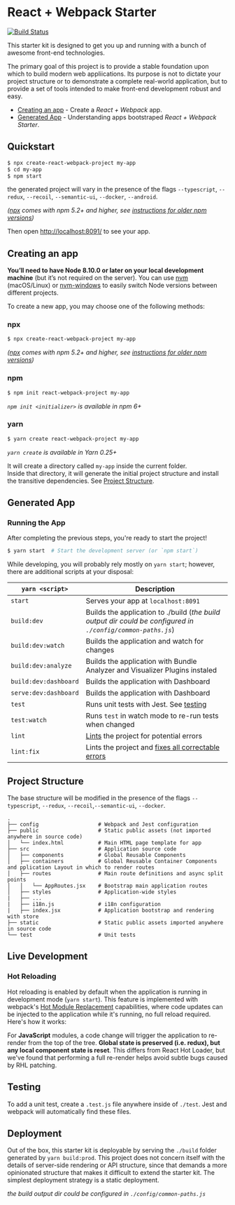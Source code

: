 # React + Webpack Starter

[![Build Status](https://travis-ci.com/ulises-jeremias/react-webpack-starter.svg?branch=master)](https://travis-ci.com/ulises-jeremias/react-webpack-starter)

This starter kit is designed to get you up and running with a bunch of awesome front-end technologies.

The primary goal of this project is to provide a stable foundation upon which to build modern web appliications. Its purpose is not to dictate your project structure or to demonstrate a complete real-world application, but to provide a set of tools intended to make front-end development robust and easy.

-  [Creating an app](#creating-an-app) - Create a _React + Webpack_ app.
-  [Generated App](#generated-app) - Understanding apps bootstraped _React + Webpack Starter_.

## Quickstart

```sh
$ npx create-react-webpack-project my-app
$ cd my-app
$ npm start
```

the generated project will vary in the presence of the flags `--typescript`, `--redux`, `--recoil`, `--semantic-ui`, `--docker`, `--android`.

_([npx](https://medium.com/@maybekatz/introducing-npx-an-npm-package-runner-55f7d4bd282b) comes with npm 5.2+ and higher, see [instructions for older npm versions](https://gist.github.com/gaearon/4064d3c23a77c74a3614c498a8bb1c5f))_

Then open [http://localhost:8091/](http://localhost:8091/) to see your app.<br>

## Creating an app

**You’ll need to have Node 8.10.0 or later on your local development machine** (but it’s not required on the server). You can use [nvm](https://github.com/creationix/nvm#installation) (macOS/Linux) or [nvm-windows](https://github.com/coreybutler/nvm-windows#node-version-manager-nvm-for-windows) to easily switch Node versions between different projects.

To create a new app, you may choose one of the following methods:

### npx

```sh
$ npx create-react-webpack-project my-app
```

_([npx](https://medium.com/@maybekatz/introducing-npx-an-npm-package-runner-55f7d4bd282b) comes with npm 5.2+ and higher, see [instructions for older npm versions](https://gist.github.com/gaearon/4064d3c23a77c74a3614c498a8bb1c5f))_

### npm

```sh
$ npm init react-webpack-project my-app
```

_`npm init <initializer>` is available in npm 6+_

### yarn

```sh
$ yarn create react-webpack-project my-app
```

_`yarn create` is available in Yarn 0.25+_

It will create a directory called `my-app` inside the current folder.<br>
Inside that directory, it will generate the initial project structure and install the transitive dependencies. See [Project Structure](#project-structure).

## Generated App

### Running the App

After completing the previous steps, you're ready to start the project!

```bash
$ yarn start  # Start the development server (or `npm start`)
```

While developing, you will probably rely mostly on `yarn start`; however, there are additional scripts at your disposal:

|`yarn <script>`                |Description|
|-------------------------------|-----------|
|`start`                        |Serves your app at `localhost:8091`|
|`build:dev`                    |Builds the application to ./build (_the build output dir could be configured in `./config/common-paths.js`_) |
|`build:dev:watch`              |Builds the application and watch for changes|
|`build:dev:analyze`            |Builds the application with Bundle Analyzer and Visualizer Plugins instaled|
|`build:dev:dashboard`          |Builds the application with Dashboard|
|`serve:dev:dashboard`          |Builds the application with Dashboard|
|`test`                         |Runs unit tests with Jest. See [testing](#testing)|
|`test:watch`                   |Runs `test` in watch mode to re-run tests when changed|
|`lint`                         |[Lints](http://stackoverflow.com/questions/8503559/what-is-linting) the project for potential errors|
|`lint:fix`                     |Lints the project and [fixes all correctable errors](http://eslint.org/docs/user-guide/command-line-interface.html#fix)|


## Project Structure

The base structure will be modified in the presence of the flags `--typescript`, `--redux`, `--recoil`,`--semantic-ui`, `--docker`.

```
.
├── config                   # Webpack and Jest configuration
├── public                   # Static public assets (not imported anywhere in source code)
│   └── index.html           # Main HTML page template for app
├── src                      # Application source code
│   ├── components           # Global Reusable Components
│   ├── containers           # Global Reusable Container Components and pplication Layout in which to render routes
│   ├── routes               # Main route definitions and async split points
│   │   └── AppRoutes.jsx    # Bootstrap main application routes
│   ├── styles               # Application-wide styles
|   ├── ...
|   ├── i18n.js              # i18n configuration
|   ├── index.jsx            # Application bootstrap and rendering with store
├── static                   # Static public assets imported anywhere in source code
└── test                     # Unit tests
```

## Live Development

### Hot Reloading

Hot reloading is enabled by default when the application is running in development mode (`yarn start`). This feature is implemented with webpack's [Hot Module Replacement](https://webpack.github.io/docs/hot-module-replacement.html) capabilities, where code updates can be injected to the application while it's running, no full reload required. Here's how it works:

For **JavaScript** modules, a code change will trigger the application to re-render from the top of the tree. **Global state is preserved (i.e. redux), but any local component state is reset**. This differs from React Hot Loader, but we've found that performing a full re-render helps avoid subtle bugs caused by RHL patching.

## Testing

To add a unit test, create a `.test.js` file anywhere inside of `./test`. Jest and webpack will automatically find these files.

## Deployment

Out of the box, this starter kit is deployable by serving the `./build` folder generated by `yarn build:prod`. This project does not concern itself with the details of server-side rendering or API structure, since that demands a more opinionated structure that makes it difficult to extend the starter kit. The simplest deployment strategy is a static deployment.

_the build output dir could be configured in `./config/common-paths.js`_
